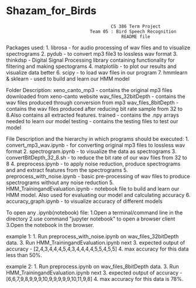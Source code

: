 # Shazam_for_Birds
											CS 386 Term Project
									Team 05 : Bird Speech Recognition
												README file

Packages used:
	1. librosa - for audio processing of wav files and to visualize spectrograms
	2. pydub - to convert mp3 file3 to lossless wav format
	3. thinkdsp - Digital Signal Processing library containing functionality for filtering and making spectograms
	4. matplotlib - to plot our results and visualize data better
	6. scipy - to load wav files in our program
	7. hmmlearn & sklearn - used to build and learn our HMM model

Folder Description:
	xeno_canto_mp3 - contains the original mp3 files downloaded from xeno-canto website
	wav_files_32bitDepth - contains the wav files produced through conversion from mp3
	wav_files_8bitDepth - contains the wav files produced after reducing bit rate sample from 32 to 8.Also contains all extracted features.
	trained - contains the .npy arrays needed to learn our model
	testing - contains the testing files to test our model

File Description and the hierarchy in which programs should be executed:
	1. convert_mp3_wav.ipynb - for converting original mp3 files to lossless wav format
	2. spectrogram.ipynb - to visualize the data as spectrograms
	3. convertBitDepth_32_8.sh - to reduce the bit rate of our wav files from 32 to 8
	4. preprocess.ipynb - to apply noise reduction, produce spectrograms and and extract features from the spectrograms
	5. preprocess_with_noise.ipynb - basic pre-processing of wav files to produce spectrograms without any noise reduction
	5. HMM_TrainingandEvaluation.ipynb - notebook file to build and learn our HMM model. Also used for evaluating our model and calculating accuracy
	6. accuracy_graph.ipynb - to visualize accuracy of different models

To open any .ipynb(notebook) file:
	1.Open a terminal/command line in the directory
	2.use command "jupyter notebook" to open a browser client
	3.Open the notebook in the browser.

example 1:
	1. Run preprocess_with_noise.ipynb on wav_files_32bitDepth data.
	3. Run HMM_TrainingandEvaluation.ipynb next
	3. expected output of accuracy - [2,4,3,4,4,4,5,4,3,4,4,4,4,5,5,4,5,5]
	4. max accuracy for this data less than 50%.

example 2:
	1. Run preprocess.ipynb on wav_files_8bitDepth data.
	3. Run HMM_TrainingandEvaluation.ipynb next
	3. expected output of accuracy - [6,6,7,9,8,9,9,9,10,9,9,9,9,9,10,11,9,8]
	4. max accuracy for this data is 78%.
